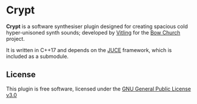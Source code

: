 # Crypt

**Crypt** is a software synthesiser plugin designed for creating spacious cold hyper-unisoned
synth sounds; developed by [Vitling](https://www.vitling.xyz) for the [Bow Church](http://bowchurch.bandcamp.com/) project.

It is written in C++17 and depends on the [JUCE](https://github.com/juce-framework/JUCE) framework, which is
included as a submodule.


## License

This plugin is free software, licensed under the [GNU General Public License v3.0](https://www.gnu.org/licenses/gpl-3.0.html)
